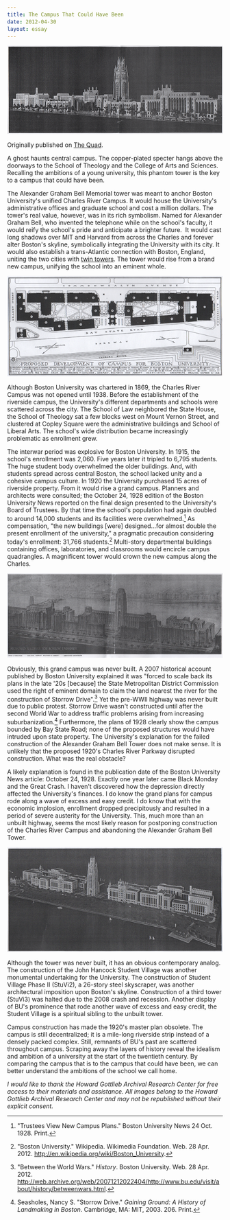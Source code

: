 ```yaml
---
title: The Campus That Could Have Been
date: 2012-04-30
layout: essay
---
```


![A scale model of the planned Charles River Campus at BU.](model.png)

<p class="foreword">Originally published on <a href="http://buquad.com/?p=37806">The Quad</a>.</p>

A ghost haunts central campus. The copper-plated specter hangs above the doorways to the School of Theology and the College of Arts and Sciences. Recalling the ambitions of a young university, this phantom tower is the key to a campus that could have been.

The Alexander Graham Bell Memorial tower was meant to anchor Boston University's unified Charles River Campus. It would house the University's administrative offices and graduate school and cost a million dollars. The tower's real value, however, was in its rich symbolism. Named for Alexander Graham Bell, who invented the telephone while on the school's faculty, it would reify the school's pride and anticipate a brighter future.  It would cast long shadows over MIT and Harvard from across the Charles and forever alter Boston's skyline, symbolically integrating the University with its city. It would also establish a trans-Atlantic connection with Boston, England, uniting the two cities with [twin towers](http://en.wikipedia.org/wiki/Boston_Stump). The tower would rise from a brand new campus, unifying the school into an eminent whole.

![Map of planned campus](AGB2.png)

Although Boston University was chartered in 1869, the Charles River Campus was not opened until 1938. Before the establishment of the riverside campus, the University's different departments and schools were scattered across the city. The School of Law neighbored the State House, the School of Theology sat a few blocks west on Mount Vernon Street, and clustered at Copley Square were the administrative buildings and School of Liberal Arts. The school's wide distribution became increasingly problematic as enrollment grew.

The interwar period was explosive for Boston University. In 1915, the school's enrollment was 2,060. Five years later it tripled to 6,795 students. The huge student body overwhelmed the older buildings. And, with students spread across central Boston, the school lacked unity and a cohesive campus culture. In 1920 the University purchased 15 acres of riverside property. From it would rise a grand campus. Planners and architects were consulted; the October 24, 1928 edition of the Boston University News reported on the final design presented to the University's Board of Trustees. By that time the school's population had again doubled to around 14,000 students and its facilities were overwhelmed.[^1] As compensation, "the new buildings [were] designed…for almost double the present enrollment of the university," a pragmatic precaution considering today's enrollment: 31,766 students.[^2] Multi-story departmental buildings containing offices, laboratories, and classrooms would encircle campus quadrangles. A magnificent tower would crown the new campus along the Charles.

![Illustration of campus with tower](AGB6.png)

Obviously, this grand campus was never built. A 2007 historical account published by Boston University explained it was "forced to scale back its plans in the late '20s [because] the State Metropolitan District Commission used the right of eminent domain to claim the land nearest the river for the construction of Storrow Drive".[^3] Yet the pre-WWII highway was never built due to public protest. Storrow Drive wasn't constructed until after the second World War to address traffic problems arising from increasing suburbanization.[^4] Furthermore, the plans of 1928 clearly show the campus bounded by Bay State Road; none of the proposed structures would have intruded upon state property. The University's explanation for the failed construction of the Alexander Graham Bell Tower does not make sense. It is unlikely that the proposed 1920's Charles River Parkway disrupted construction. What was the real obstacle?

A likely explanation is found in the publication date of the Boston University News article: October 24, 1928. Exactly one year later came Black Monday and the Great Crash. I haven't discovered how the depression directly affected the University's finances. I do know the grand plans for campus rode along a wave of excess and easy credit. I do know that with the economic implosion, enrollment dropped precipitously and resulted in a period of severe austerity for the University. This, much more than an unbuilt highway, seems the most likely reason for postponing construction of the Charles River Campus and abandoning the Alexander Graham Bell Tower.

![Alternate view of scale model](AGB1.png)

Although the tower was never built, it has an obvious contemporary analog. The construction of the John Hancock Student Village was another monumental undertaking for the University. The construction of Student Village Phase II (StuVi2), a 26-story steel skyscraper, was another architectural imposition upon Boston's skyline. Construction of a third tower (StuVi3) was halted due to the 2008 crash and recession. Another display of BU's prominence that rode another wave of excess and easy credit, the Student Village is a spiritual sibling to the unbuilt tower.

Campus construction has made the 1920's master plan obsolete. The campus is still decentralized; it is a mile-long riverside strip instead of a densely packed complex. Still, remnants of BU's past are scattered throughout campus. Scraping away the layers of history reveal the idealism and ambition of a university at the start of the twentieth century. By comparing the campus that is to the campus that could have been, we can better understand the ambitions of the school we call home.

_I would like to thank the Howard Gottlieb Archival Research Center for free access to their materials and assistance. All images belong to the Howard Gottlieb Archival Research Center and may not be republished without their explicit consent._

[^1]: "Trustees View New Campus Plans." Boston University News 24 Oct. 1928. Print.
[^2]: "Boston University." Wikipedia. Wikimedia Foundation. Web. 28 Apr. 2012. <http://en.wikipedia.org/wiki/Boston_University>.
[^3]: "Between the World Wars." _History_. Boston University. Web. 28 Apr. 2012. <http://web.archive.org/web/20071212022404/http://www.bu.edu/visit/about/history/betweenwars.html>.
[^4]: Seasholes, Nancy S. "Storrow Drive." _Gaining Ground: A History of Landmaking in Boston_. Cambridge, MA: MIT, 2003. 206. Print.
